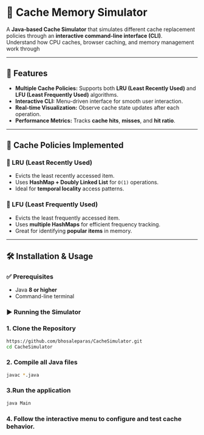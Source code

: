 # 🧮 Cache Memory Simulator

A **Java-based Cache Simulator** that simulates different cache replacement policies through an **interactive command-line interface (CLI)**.  
Understand how CPU caches, browser caching, and memory management work through

---

## 🚀 Features

- **Multiple Cache Policies:** Supports both **LRU (Least Recently Used)** and **LFU (Least Frequently Used)** algorithms.  
- **Interactive CLI:** Menu-driven interface for smooth user interaction.  
- **Real-time Visualization:** Observe cache state updates after each operation.  
- **Performance Metrics:** Tracks **cache hits**, **misses**, and **hit ratio**.  

---

## 🧠 Cache Policies Implemented

### 🔹 LRU (Least Recently Used)
- Evicts the least recently accessed item.  
- Uses **HashMap + Doubly Linked List** for `O(1)` operations.  
- Ideal for **temporal locality** access patterns.

### 🔹 LFU (Least Frequently Used)
- Evicts the least frequently accessed item.  
- Uses **multiple HashMaps** for efficient frequency tracking.  
- Great for identifying **popular items** in memory.

---

## 🛠️ Installation & Usage

### ✅ Prerequisites
- Java **8 or higher**
- Command-line terminal

### ▶️ Running the Simulator

### 1. Clone the Repository
```bash
https://github.com/bhosaleparas/CacheSimulator.git
cd CacheSimulator

```
### 2. Compile all Java files
```bash
javac *.java


```
### 3.Run the application
```bash
java Main

```
### 4. Follow the interactive menu to configure and test cache behavior.
